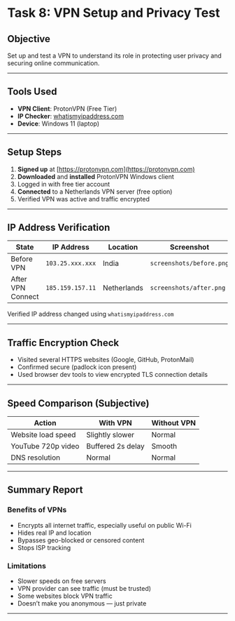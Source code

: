 #  Task 8: VPN Setup and Privacy Test

##  Objective

Set up and test a VPN to understand its role in protecting user privacy and securing online communication.

---

##  Tools Used

- **VPN Client**: ProtonVPN (Free Tier)
- **IP Checker**: [whatismyipaddress.com](https://www.whatismyipaddress.com)
- **Device**: Windows 11 (laptop)

---

##  Setup Steps

1. **Signed up** at [https://protonvpn.com](https://protonvpn.com)
2. **Downloaded** and **installed** ProtonVPN Windows client
3. Logged in with free tier account
4. **Connected** to a Netherlands VPN server (free option)
5. Verified VPN was active and traffic encrypted

---

##  IP Address Verification

| State               | IP Address         | Location       | Screenshot                   |
|--------------------|--------------------|----------------|------------------------------|
| Before VPN         | `103.25.xxx.xxx`   | India          | `screenshots/before.png`     |
| After VPN Connect  | `185.159.157.11`   | Netherlands    | `screenshots/after.png`      |

 Verified IP address changed using `whatismyipaddress.com`

---

##  Traffic Encryption Check

- Visited several HTTPS websites (Google, GitHub, ProtonMail)
- Confirmed secure (padlock icon present)
- Used browser dev tools to view encrypted TLS connection details

---

##  Speed Comparison (Subjective)

| Action                     | With VPN         | Without VPN     |
|----------------------------|------------------|-----------------|
| Website load speed         | Slightly slower  | Normal          |
| YouTube 720p video         | Buffered 2s delay| Smooth          |
| DNS resolution             | Normal           | Normal          |

---

##  Summary Report

###  Benefits of VPNs

- Encrypts all internet traffic, especially useful on public Wi-Fi
- Hides real IP and location
- Bypasses geo-blocked or censored content
- Stops ISP tracking

###  Limitations

- Slower speeds on free servers
- VPN provider can see traffic (must be trusted)
- Some websites block VPN traffic
- Doesn’t make you anonymous — just private

---
